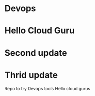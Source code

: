 # Devops
# Hello Cloud Guru
# Second update
# Thrid update 
Repo to try Devops tools
Hello cloud gurus


